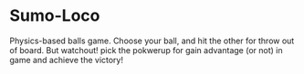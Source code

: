 # Sumo-Loco

Physics-based balls game. Choose your ball, and hit the other for throw out of board. But watchout! pick the pokwerup for gain advantage (or not) in game and achieve the victory!
